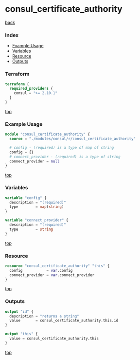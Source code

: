 # consul_certificate_authority

[back](../consul.md)

### Index

- [Example Usage](#example-usage)
- [Variables](#variables)
- [Resource](#resource)
- [Outputs](#outputs)

### Terraform

```terraform
terraform {
  required_providers {
    consul = ">= 2.10.1"
  }
}
```

[top](#index)

### Example Usage

```terraform
module "consul_certificate_authority" {
  source = "./modules/consul/r/consul_certificate_authority"

  # config - (required) is a type of map of string
  config = {}
  # connect_provider - (required) is a type of string
  connect_provider = null
}
```

[top](#index)

### Variables

```terraform
variable "config" {
  description = "(required)"
  type        = map(string)
}

variable "connect_provider" {
  description = "(required)"
  type        = string
}
```

[top](#index)

### Resource

```terraform
resource "consul_certificate_authority" "this" {
  config           = var.config
  connect_provider = var.connect_provider
}
```

[top](#index)

### Outputs

```terraform
output "id" {
  description = "returns a string"
  value       = consul_certificate_authority.this.id
}

output "this" {
  value = consul_certificate_authority.this
}
```

[top](#index)